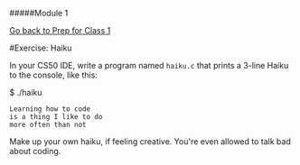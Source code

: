 #####Module 1

[Go back to Prep for Class 1](../../class1-prep)

#Exercise: Haiku

In your CS50 IDE, write a program named `haiku.c` that prints a 3-line Haiku to the console, like this:

$ ./haiku
```
Learning how to code
is a thing I like to do
more often than not
```
Make up your own haiku, if feeling creative. You're even allowed to talk bad about coding.
